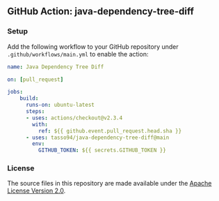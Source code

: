## GitHub Action: java-dependency-tree-diff

### Setup

Add the following workflow to your GitHub repository under `.github/workflows/main.yml` to enable the action:

```yaml
name: Java Dependency Tree Diff

on: [pull_request]

jobs:
    build:
      runs-on: ubuntu-latest
      steps:
      - uses: actions/checkout@v2.3.4
        with:
          ref: ${{ github.event.pull_request.head.sha }}
      - uses: tasso94/java-dependency-tree-diff@main
        env:
          GITHUB_TOKEN: ${{ secrets.GITHUB_TOKEN }}
```

### License

The source files in this repository are made available under the [Apache License Version 2.0](./LICENSE).

